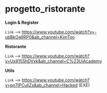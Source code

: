 # progetto_ristorante

**Login & Register**

`Link` --> https://www.youtube.com/watch?v=-ubBkOa9RP0&ab_channel=KimToo

**Ristorante**

`Link` --> https://www.youtube.com/watch?v=Ux815ShDVxk&ab_channel=C%23UiAcademy

**Utils**

`Link` --> https://www.youtube.com/watch?v=pn7IPCuliZs&ab_channel=Hacked (EXE)

